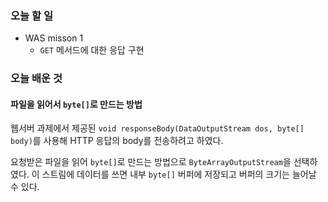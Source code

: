 ### 오늘 할 일

- WAS misson 1
	- `GET` 메서드에 대한 응답 구현

### 오늘 배운 것

#### 파일을 읽어서 `byte[]`로 만드는 방법

웹서버 과제에서 제공된 `void responseBody(DataOutputStream dos, byte[] body)`를 사용해 HTTP 응답의 body를 전송하려고 하였다.

요청받은 파일을 읽어 `byte[]`로 만드는 방법으로 `ByteArrayOutputStream`을 선택하였다. 이 스트림에 데이터를 쓰면 내부 `byte[]` 버퍼에 저장되고 버퍼의 크기는 늘어날 수 있다.


